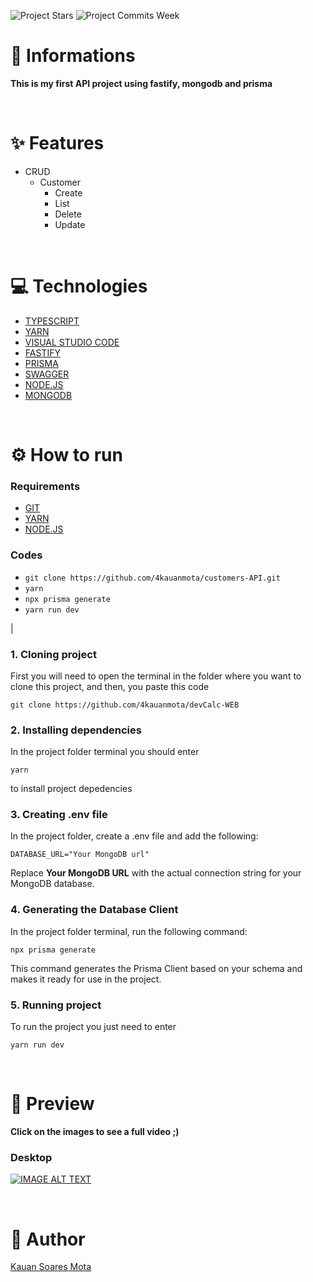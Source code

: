 ![Project Stars](https://img.shields.io/github/stars/4kauanmota/customers-API?color=1e90ff) ![Project Commits Week](https://img.shields.io/github/commit-activity/w/4kauanmota/customers-API?color=1e90ff)

# 📄 **Informations**

**This is my first API project using fastify, mongodb and prisma**

<br>

# ✨ **Features**

- CRUD
  - Customer
    - Create
    - List
    - Delete
    - Update

<br>

# 💻 **Technologies**

- [TYPESCRIPT](https://www.typescriptlang.org/)
- [YARN](https://yarnpkg.com/)
- [VISUAL STUDIO CODE](https://code.visualstudio.com/)
- [FASTIFY](https://www.fastify.io/)
- [PRISMA](https://www.prisma.io/)
- [SWAGGER](https://swagger.io/)
- [NODE.JS](https://nodejs.org/)
- [MONGODB](https://www.mongodb.com/)

<br>

# ⚙️ **How to run**

### Requirements

- [GIT](https://git-scm.com/)
- [YARN](https://yarnpkg.com/)
- [NODE.JS](https://nodejs.org/en)

### Codes

- `git clone https://github.com/4kauanmota/customers-API.git`
- `yarn`
- `npx prisma generate`
- `yarn run dev`

|

### 1. Cloning project

First you will need to open the terminal in the folder where you want to clone this project, and then, you paste this code

```
git clone https://github.com/4kauanmota/devCalc-WEB
```

### 2. Installing dependencies

In the project folder terminal you should enter

```
yarn
```

to install project depedencies

### 3. Creating .env file

In the project folder, create a .env file and add the following:

```
DATABASE_URL="Your MongoDB url"
```

Replace **Your MongoDB URL** with the actual connection string for your MongoDB database.

### 4. Generating the Database Client

In the project folder terminal, run the following command:

```
npx prisma generate
```

This command generates the Prisma Client based on your schema and makes it ready for use in the project.

### 5. Running project

To run the project you just need to enter

```
yarn run dev
```

<br>

# 👀 **Preview**

**Click on the images to see a full video ;)**

### Desktop

[![IMAGE ALT TEXT](http://img.youtube.com/vi/-9ekNzTfJ8E/0.jpg)](https://www.youtube.com/watch?v=-9ekNzTfJ8E "lianaToledo_portfolio - Desktop 1.0.0")

<br>

# 📝 **Author**

[Kauan Soares Mota](https://github.com/4kauanmota)
